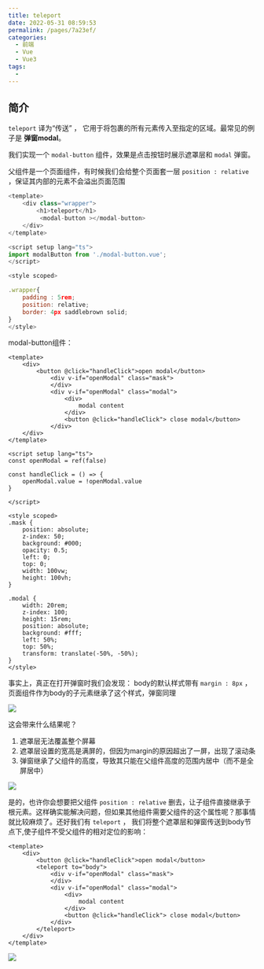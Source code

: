 ```yaml
---
title: teleport
date: 2022-05-31 08:59:53
permalink: /pages/7a23ef/
categories:
  - 前端
  - Vue
  - Vue3
tags:
  - 
---
```


## 简介

`teleport` 译为“传送” ， 它用于将包裹的所有元素传入至指定的区域。最常见的例子是 **弹窗modal**。

我们实现一个 `modal-button` 组件，效果是点击按钮时展示遮罩层和 `modal` 弹窗。

父组件是一个页面组件，有时候我们会给整个页面套一层 `position : relative` ，保证其内部的元素不会溢出页面范围

```javascript
<template>
    <div class="wrapper">
        <h1>teleport</h1>
         <modal-button ></modal-button>
    </div>
</template>

<script setup lang="ts">
import modalButton from './modal-button.vue'; 
</script>

<style scoped>

.wrapper{
    padding : 5rem;
    position: relative;
    border: 4px saddlebrown solid;
}
</style>
```

modal-button组件：

```vue
<template>
    <div>
        <button @click="handleClick">open modal</button>
            <div v-if="openModal" class="mask">
            </div>
            <div v-if="openModal" class="modal">
                <div>
                    modal content
                </div>
                <button @click="handleClick"> close modal</button>
            </div>
    </div>
</template>

<script setup lang="ts">
const openModal = ref(false)

const handleClick = () => {
    openModal.value = !openModal.value
}

</script>

<style scoped>
.mask {
    position: absolute;
    z-index: 50;
    background: #000;
    opacity: 0.5;
    left: 0;
    top: 0;
    width: 100vw;
    height: 100vh;
}

.modal {
    width: 20rem;
    z-index: 100;
    height: 15rem;
    position: absolute;
    background: #fff;
    left: 50%;
    top: 50%;
    transform: translate(-50%, -50%);
}
</style>

```
事实上，真正在打开弹窗时我们会发现： body的默认样式带有 `margin : 8px` ，页面组件作为body的子元素继承了这个样式，弹窗同理

![](https://linyc.oss-cn-beijing.aliyuncs.com/20220530212440.png)

这会带来什么结果呢？
1.  遮罩层无法覆盖整个屏幕
2.  遮罩层设置的宽高是满屏的，但因为margin的原因超出了一屏，出现了滚动条
3.  弹窗继承了父组件的高度，导致其只能在父组件高度的范围内居中（而不是全屏居中）

![](https://linyc.oss-cn-beijing.aliyuncs.com/20220530212643.png)

是的，也许你会想要把父组件 `position : relative` 删去，让子组件直接继承于根元素。这样确实能解决问题，但如果其他组件需要父组件的这个属性呢？那事情就比较麻烦了。还好我们有 `teleport` ， 我们将整个遮罩层和弹窗传送到body节点下,使子组件不受父组件的相对定位的影响：

```vue
<template>
    <div>
        <button @click="handleClick">open modal</button>
        <teleport to="body">
            <div v-if="openModal" class="mask">
            </div>
            <div v-if="openModal" class="modal">
                <div>
                    modal content
                </div>
                <button @click="handleClick"> close modal</button>
            </div>
        </teleport>
    </div>
</template>
```

![](https://linyc.oss-cn-beijing.aliyuncs.com/20220530213143.png)





